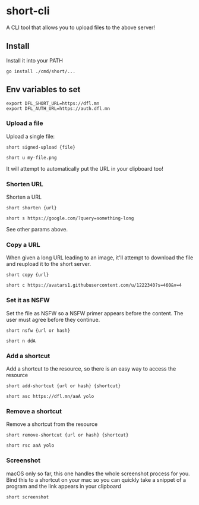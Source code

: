 # short-cli

A CLI tool that allows you to upload files to the above server!

## Install

Install it into your PATH

`go install ./cmd/short/...`

## Env variables to set

```
export DFL_SHORT_URL=https://dfl.mn
export DFL_AUTH_URL=https://auth.dfl.mn
```

### Upload a file

Upload a single file:

`short signed-upload {file}`

`short u my-file.png`

It will attempt to automatically put the URL in your clipboard too!

### Shorten URL

Shorten a URL

`short shorten {url}`

`short s https://google.com/?query=something-long`

See other params above.

### Copy a URL

When given a long URL leading to an image, it'll attempt to download the file and reupload it to the short server.

`short copy {url}`

`short c https://avatars1.githubusercontent.com/u/1222340?s=460&v=4`

### Set it as NSFW

Set the file as NSFW so a NSFW primer appears before the content. The user must agree before they continue.

`short nsfw {url or hash}`

`short n ddA`

### Add a shortcut

Add a shortcut to the resource, so there is an easy way to access the resource

`short add-shortcut {url or hash} {shortcut}`

`short asc https://dfl.mn/aaA yolo`

### Remove a shortcut

Remove a shortcut from the resource

`short remove-shortcut {url or hash} {shortcut}`

`short rsc aaA yolo`

### Screenshot

macOS only so far, this one handles the whole screenshot process for you. Bind this to a shortcut on your mac so you can quickly take a snippet of a program and the link appears in your clipboard

`short screenshot`
